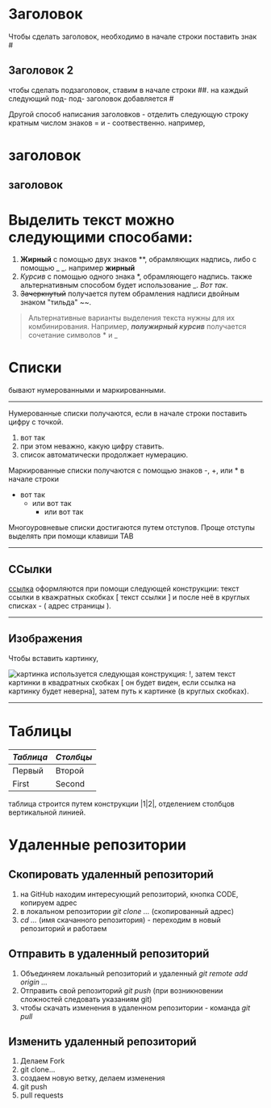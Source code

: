 # Заголовок

Чтобы сделать заголовок, необходимо в начале строки поставить знак #

## Заголовок 2

чтобы сделать подзаголовок, ставим в начале строки ##. на каждый следующий под- под- заголовок добавляется #


Другой способ написания заголовков -  отделить следующую строку кратным числом знаков = и - соотвественно. например,

заголовок
==
заголовок
--

# Выделить текст можно следующими способами:

1. **Жирный**
с помощью двух знаков **, обрамляющих надпись, либо с помощью _ _. например __жирный__
2. *Курсив* с помощью одного знака *, обрамляющего надпись. также альтернативным способом будет использование _. 
 _Вот так_.
3. ~~Зачеркнутый~~ получается путем обрамления надписи двойным знаком "тильда" ~~.
 
 > Альтернативные варианты выделения текста нужны для их комбинирования. Например, **_полужирный курсив_** получается сочетание символов * и _

# Списки
 бывают нумерованными и маркированными.
 ____

 Нумерованные списки получаются, если в начале строки поставить цифру с точкой.

 1. вот так
 2. при этом неважно, какую цифру ставить.
 7. список автоматически продолжает нумерацию.

 Маркированные списки получаются с помощью знаков -, +, или * в начале строки
 * вот так
    - или вот так
        + или вот так

Многоуровневые списки достигаются путем отступов. Проще отступы выделять при помощи клавиши TAB

 ____

 ## ССылки

[ссылка](https://gb.ru/education) оформляются при помощи следующей конструкции: текст ссылки в кважратных скобках [ текст ссылки ] и после неё в круглых списках - ( адрес страницы ).

___

## Изображения

Чтобы вставить картинку, 

![картинка](вода.jpg)
используется следующая конструкция: !, затем текст картинки в квадратных скобках [ он будет виден, если ссылка на картинку будет неверна], затем путь к картинке (в круглых скобках).

___
 # Таблицы
 
|_Таблица_|_Столбцы_|
|-|-|
|Первый|Второй|
|First|Second|

таблица строится путем конструкции |1|2|, отделением столбцов вертикальной линией.

# **Удаленные репозитории**

## Скопировать удаленный репозиторий

1. на GitHub находим интересующий репозиторий, кнопка CODE, копируем адрес
2. в локальном репозитории *git clone ...* (скопированный адрес)
3. *cd ...* (имя скачанного репозитория) - переходим в новый репозиторий и работаем
## Отправить в удаленный репозиторий
1. Объединяем локальный репозиторий и удаленный
 *git remote add origin ...*
 2. Отправить свой репозиторий *git push* (при возникновении сложностей следовать указаниям git)
 3. чтобы скачать изменения в удаленном репозитории - команда *git pull*

 ## Изменить удаленный репозиторий
1. Делаем Fork
2. git clone...
3. создаем новую ветку, делаем изменения
4. git push
5. pull requests
